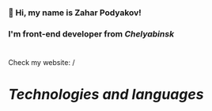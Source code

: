 ### 👋 Hi, my name is **Zahar Podyakov**!
### I'm **front-end developer** from *Сhelyabinsk*

#

Check my website: /

#

# *Technologies and languages*
